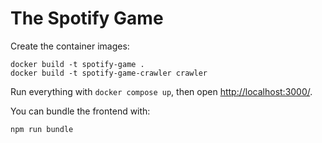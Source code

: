 # The Spotify Game

Create the container images:
```
docker build -t spotify-game .
docker build -t spotify-game-crawler crawler
```
Run everything with `docker compose up`, then open [http://localhost:3000/](http://localhost:3000).

You can bundle the frontend with:
```
npm run bundle
```
